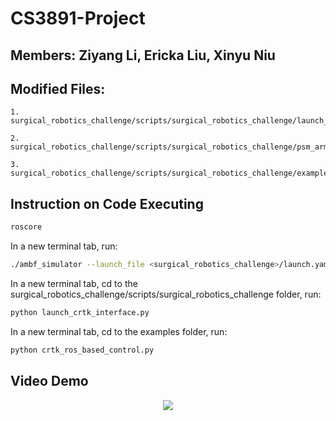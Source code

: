 # CS3891-Project

## Members: Ziyang Li, Ericka Liu, Xinyu Niu

## Modified Files:

	1. surgical_robotics_challenge/scripts/surgical_robotics_challenge/launch_crtk_interface.py
  
	2. surgical_robotics_challenge/scripts/surgical_robotics_challenge/psm_arm.py
  
	3. surgical_robotics_challenge/scripts/surgical_robotics_challenge/examples/crtk_ros_based_control.py

## Instruction on Code Executing
	
```bash
roscore
```
  
In a new terminal tab, run: 

```bash
./ambf_simulator --launch_file <surgical_robotics_challenge>/launch.yaml -l 0,1,3,4,14,15 -p 120 -t 1 --override_max_comm_freq 120
```
  
In a new terminal tab, cd to the surgical_robotics_challenge/scripts/surgical_robotics_challenge folder, run: 

```bash
python launch_crtk_interface.py
```
  
In a new terminal tab, cd to the examples folder, run: 

```bash
python crtk_ros_based_control.py
```

## Video Demo
<p align="center">
<img src="Demo.gif">
</p>
